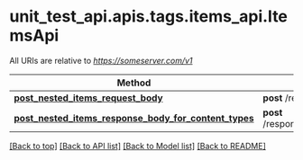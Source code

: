 <a name="top"></a>
# unit_test_api.apis.tags.items_api.ItemsApi

All URIs are relative to *https://someserver.com/v1*

Method | HTTP request | Description
------------- | ------------- | -------------
[**post_nested_items_request_body**](items_api/post_nested_items_request_body.md) | **post** /requestBody/postNestedItemsRequestBody | 
[**post_nested_items_response_body_for_content_types**](items_api/post_nested_items_response_body_for_content_types.md) | **post** /responseBody/postNestedItemsResponseBodyForContentTypes | 

[[Back to top]](#top) [[Back to API list]](../../../README.md#documentation-for-api-endpoints) [[Back to Model list]](../../../README.md#documentation-for-models) [[Back to README]](../../../README.md)
